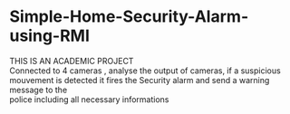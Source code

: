 # Simple-Home-Security-Alarm-using-RMI  
THIS IS AN ACADEMIC PROJECT  
Connected to 4 cameras , analyse the output of cameras, if a suspicious  
mouvement is detected it fires the Security alarm and send a warning message to the  
police including all necessary informations
